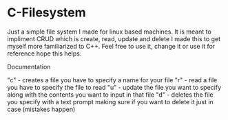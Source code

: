 # C-Filesystem
Just a simple file system I made for linux based machines. It is meant to impliment CRUD which is create, read, update and delete I made this to get myself more familiarized to C++. Feel free to use it, change it or use it for reference hope this helps. 

Documentation

"c" - creates a file you have to specify a name for your file
"r" - read a file you have to specify the file to read
"u" - update the file you want to specify along with the contents you want to input in that file
"d" - deletes the file you specify with a text prompt making sure if you want to delete it just in case (mistakes happen)
 
